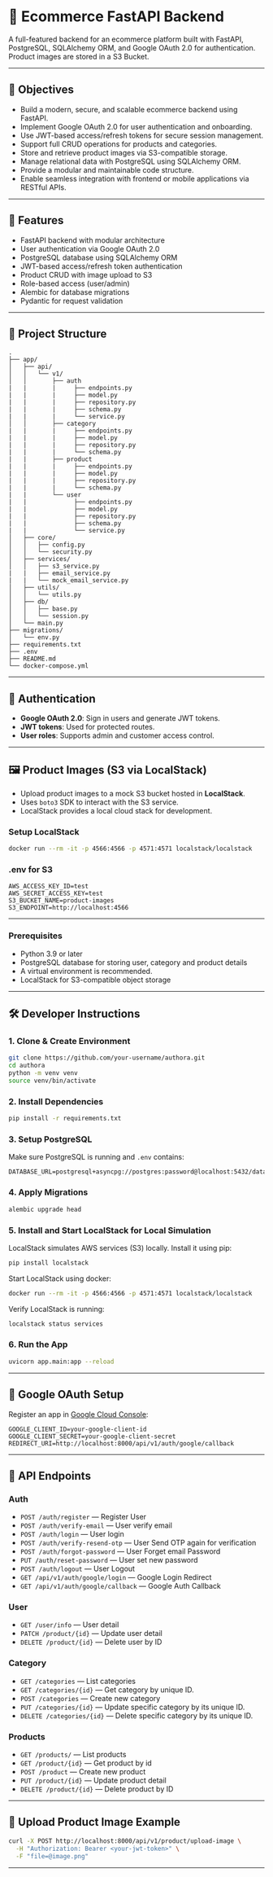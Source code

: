 
# 🛒 Ecommerce FastAPI Backend

A full-featured backend for an ecommerce platform built with FastAPI, PostgreSQL, SQLAlchemy ORM, and Google OAuth 2.0 for authentication. Product images are stored in a S3 Bucket.

---

## 🎯 Objectives

- Build a modern, secure, and scalable ecommerce backend using FastAPI.
- Implement Google OAuth 2.0 for user authentication and onboarding.
- Use JWT-based access/refresh tokens for secure session management.
- Support full CRUD operations for products and categories.
- Store and retrieve product images via S3-compatible storage.
- Manage relational data with PostgreSQL using SQLAlchemy ORM.
- Provide a modular and maintainable code structure.
- Enable seamless integration with frontend or mobile applications via RESTful APIs.

---

## 🚀 Features

- FastAPI backend with modular architecture
- User authentication via Google OAuth 2.0
- PostgreSQL database using SQLAlchemy ORM
- JWT-based access/refresh token authentication
- Product CRUD with image upload to S3
- Role-based access (user/admin)
- Alembic for database migrations
- Pydantic for request validation

---

## 🧱 Project Structure

```
.
├── app/
│   ├── api/
│   │   └── v1/
│   │       ├── auth
|   |       |     ├── endpoints.py
|   |       |     ├── model.py
|   |       |     ├── repository.py
|   |       |     ├── schema.py
|   |       |     └── service.py
│   │       ├── category
|   |       |     ├── endpoints.py
|   |       |     ├── model.py
|   |       |     ├── repository.py
|   |       |     └── schema.py
|   |       ├── product
|   |       |     ├── endpoints.py
|   |       |     ├── model.py
|   |       |     ├── repository.py
|   |       |     └── schema.py
|   |       └── user
|   |             ├── endpoints.py
|   |             ├── model.py
|   |             ├── repository.py
|   |             ├── schema.py
|   |             └── service.py
│   ├── core/
│   │   ├── config.py
│   │   └── security.py
│   ├── services/
│   │   ├── s3_service.py
|   |   ├── email_service.py
|   |   └── mock_email_service.py
│   ├── utils/
│   │   └── utils.py
│   ├── db/
│   │   ├── base.py
│   │   └── session.py
│   └── main.py
├── migrations/
│   └── env.py
├── requirements.txt
├── .env
├── README.md
└── docker-compose.yml
```

---

## 🔑 Authentication

- **Google OAuth 2.0**: Sign in users and generate JWT tokens.
- **JWT tokens**: Used for protected routes.
- **User roles**: Supports admin and customer access control.

---

## 🖼️ Product Images (S3 via LocalStack)

- Upload product images to a mock S3 bucket hosted in **LocalStack**.
- Uses `boto3` SDK to interact with the S3 service.
- LocalStack provides a local cloud stack for development.

### Setup LocalStack

```bash
docker run --rm -it -p 4566:4566 -p 4571:4571 localstack/localstack
```

### .env for S3

```
AWS_ACCESS_KEY_ID=test
AWS_SECRET_ACCESS_KEY=test
S3_BUCKET_NAME=product-images
S3_ENDPOINT=http://localhost:4566
```

---

### Prerequisites
- Python 3.9 or later
- PostgreSQL database for storing user, category and product details
- A virtual environment is recommended.
- LocalStack for S3-compatible object storage

---

## 🛠️ Developer Instructions

### 1. Clone & Create Environment

```bash
git clone https://github.com/your-username/authora.git
cd authora
python -m venv venv
source venv/bin/activate
```

### 2. Install Dependencies

```bash
pip install -r requirements.txt
```

### 3. Setup PostgreSQL

Make sure PostgreSQL is running and `.env` contains:

```
DATABASE_URL=postgresql+asyncpg://postgres:password@localhost:5432/database
```

### 4. Apply Migrations

```bash
alembic upgrade head
```
### 5. Install and Start LocalStack for Local Simulation

LocalStack simulates AWS services (S3) locally. Install it using pip:
```bash
pip install localstack
```

Start LocalStack using docker:
```bash
docker run --rm -it -p 4566:4566 -p 4571:4571 localstack/localstack
```

Verify LocalStack is running:
```bash
localstack status services
```

### 6. Run the App

```bash
uvicorn app.main:app --reload
```

---

## 🔐 Google OAuth Setup

Register an app in [Google Cloud Console](https://console.cloud.google.com/):

```
GOOGLE_CLIENT_ID=your-google-client-id
GOOGLE_CLIENT_SECRET=your-google-client-secret
REDIRECT_URI=http://localhost:8000/api/v1/auth/google/callback
```

---

## 🔄 API Endpoints

### Auth
- `POST /auth/register` — Register User
- `POST /auth/verify-email` — User verify email
- `POST /auth/login` — User login
- `POST /auth/verify-resend-otp` — User Send OTP again for verification
- `POST /auth/forgot-password` — User Forget email Password
- `PUT /auth/reset-password` — User set new password
- `POST /auth/logout` — User Logout
- `GET /api/v1/auth/google/login` — Google Login Redirect
- `GET /api/v1/auth/google/callback` — Google Auth Callback

### User

- `GET /user/info` — User detail
- `PATCH /product/{id}` — Update user detail
- `DELETE /product/{id}` — Delete user by ID

### Category
- `GET /categories` — List categories
- `GET /categories/{id}` — Get category by unique ID.
- `POST /categories` — Create new category
- `PUT /categories/{id}` — Update specific category by its unique ID.
- `DELETE /categories/{id}` — Delete specific category by its unique ID.

### Products

- `GET /products/` — List products
- `GET /product/{id}` — Get product by id
- `POST /product` — Create new product
- `PUT /product/{id}` — Update product detail
- `DELETE /product/{id}` — Delete product by ID

---

## 📂 Upload Product Image Example

```bash
curl -X POST http://localhost:8000/api/v1/product/upload-image \
  -H "Authorization: Bearer <your-jwt-token>" \
  -F "file=@image.png"
```
---
